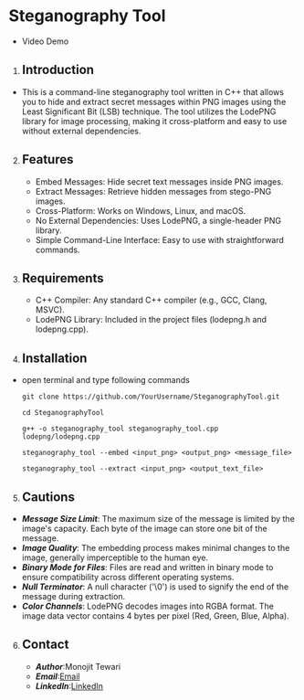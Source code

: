 # Steganography Tool

- Video Demo

1. ## Introduction

- This is a command-line steganography tool written in C++ that allows you to hide and extract secret messages within PNG images using the Least Significant Bit (LSB) technique. The tool utilizes the LodePNG library for image processing, making it cross-platform and easy to use without external dependencies.

2. ## Features

    - Embed Messages: Hide secret text messages inside PNG images.
    - Extract Messages: Retrieve hidden messages from stego-PNG images.
    - Cross-Platform: Works on Windows, Linux, and macOS.
    - No External Dependencies: Uses LodePNG, a single-header PNG library.
    - Simple Command-Line Interface: Easy to use with straightforward commands.

3. ## Requirements
    - C++ Compiler: Any standard C++ compiler (e.g., GCC, Clang, MSVC).
    - LodePNG Library: Included in the project files (lodepng.h and lodepng.cpp).

4. ## Installation
- open terminal and type following commands
    ```
    git clone https://github.com/YourUsername/SteganographyTool.git
    ```

    ```
    cd SteganographyTool
    ```
    ```
    g++ -o steganography_tool steganography_tool.cpp lodepng/lodepng.cpp
    ```
    ```
    steganography_tool --embed <input_png> <output_png> <message_file>
    ```
    ```
    steganography_tool --extract <input_png> <output_text_file>
    ```

5. ## Cautions
- ***Message Size Limit***: The maximum size of the message is limited by the image's capacity. Each byte of the image can store one bit of the message.
- ***Image Quality***: The embedding process makes minimal changes to the image, generally imperceptible to the human eye.
- ***Binary Mode for Files***: Files are read and written in binary mode to ensure compatibility across different operating systems.
- ***Null Terminator***: A null character ('\0') is used to signify the end of the message during extraction.
- ***Color Channels***: LodePNG decodes images into RGBA format. The image data vector contains 4 bytes per pixel (Red, Green, Blue, Alpha).

6. ## Contact
    - ***Author***:Monojit Tewari
    - ***Email***:[Email](tewarimonojit@gmail.com)
    - ***LinkedIn***:[LinkedIn](https://www.linkedin.com/in/monojit-tewari)